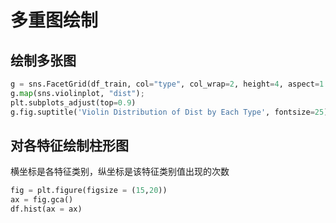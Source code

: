 # 多重图绘制

## 绘制多张图

```python
g = sns.FacetGrid(df_train, col="type", col_wrap=2, height=4, aspect=1.5)
g.map(sns.violinplot, "dist");
plt.subplots_adjust(top=0.9)
g.fig.suptitle('Violin Distribution of Dist by Each Type', fontsize=25)
```

## 对各特征绘制柱形图

横坐标是各特征类别，纵坐标是该特征类别值出现的次数

```python
fig = plt.figure(figsize = (15,20))
ax = fig.gca()
df.hist(ax = ax)
```
